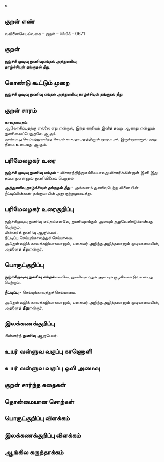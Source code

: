 உ

## குறள் எண் 

வவினைசெயல்வகை  – குறள் – ௦௬௭௧ - 0671 

## குறள் 

**சூழ்ச்சி முடிவு துணிவுஎய்தல் அத்துணிவு  
தாழ்ச்சியுள் தங்குதல் தீது.**  

## கொண்டு கூட்டும் முறை

**சூழ்ச்சி முடிவு துணிவு எய்தல் அத்துணிவு தாழ்ச்சியுள் தங்குதல் தீது**

## குறள் சாரம் 

**காலதாமதம்**  
ஆலோசிப்பதற்கு எல்லை எது என்றால், இந்த காரியம் இனித் தவறு ஆகாது என்னும் துணிவைப்பெறுதலே ஆகும்.  
அவ்வாறு செய்யத்துணிந்த செயல் காலதாமதத்தினால் முடியாமல் இருக்குமானால் அது தீமை உடையது ஆகும்.  


## பரிமேலழகர் உரை

**சூழ்ச்சி முடிவு துணிவு எய்தல்** - விசாரத்திற்குஎல்லையாவது விசாரிக்கின்றான் இனி இது தப்பாதுஎன்னும் துணிவினைப் பெறுதல்  

**அத்துணிவு தாழ்ச்சியுள் தங்குதல் தீது** - அங்ஙனம் துணிவுபெற்ற வினை பின் நீட்டிப்பின்கண் தங்குமாயின் அது குற்றமுடைத்து. 

## பரிமேலழகர் உரைகுறிப்பு   

சூழ்ச்சிமுடிவு துணிவு எய்தல்எனவே, துணிவுஎய்தும் அளவும் சூழவேண்டும்என்பது பெற்றாம்.  
பின்னர்த் துணிவு ஆகுபெயர்.  
நீட்டிப்பு செய்யுங்காலத்துச் செய்யாமை.  
அஃதுள்வழிக் காலக்கழிவாகலானும், பகைவர் அறிந்துஅழித்தலானும் முடியாமையின், அதனைத் தீதுஎன்றார்.    

## பொருட்குறிப்பு 

**சூழ்ச்சிமுடிவு துணிவு எய்தல்**எனவே, துணிவுஎய்தும் அளவும் சூழவேண்டும்என்பது பெற்றாம்.  

**நீட்டிப்பு** - செய்யுங்காலத்துச் செய்யாமை.  

அஃதுள்வழிக் காலக்கழிவாகலானும், பகைவர் அறிந்துஅழித்தலானும் முடியாமையின், அதனைத் **தீது**என்றார்.     

## இலக்கணக்குறிப்பு  

பின்னர்த் **துணிவு** ஆகுபெயர்.    

## உயர் வள்ளுவ வகுப்பு காணொளி


## உயர் வள்ளுவ வகுப்பு ஒலி அமைவு 

 
## குறள் சார்ந்த கதைகள் 


## தொன்மையான சொற்கள்


## பொருட்குறிப்பு விளக்கம்


## இலக்கணக்குறிப்பு விளக்கம்


## ஆங்கில கருத்தாக்கம் 


